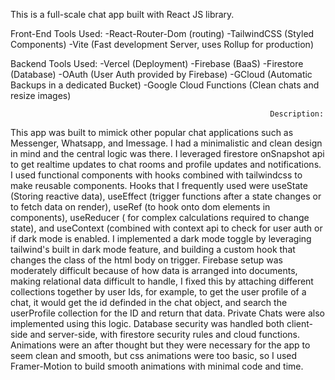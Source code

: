 This is a full-scale chat app built with React JS library.

Front-End Tools Used:
-React-Router-Dom (routing)
-TailwindCSS (Styled Components)
-Vite (Fast development Server, uses Rollup for production)

Backend Tools Used:
-Vercel (Deployment)
-Firebase (BaaS)
-Firestore (Database)
-OAuth (User Auth provided by Firebase)
-GCloud (Automatic Backups in a dedicated Bucket)
-Google Cloud Functions (Clean chats and resize images)


                                                              Description:
                                                              
This app was built to mimick other popular chat applications such as Messenger, Whatsapp, and Imessage. I had a minimalistic and clean design in mind and
the central logic was there. I leveraged firestore onSnapshot api to get realtime updates to chat rooms and profile updates and notifications. I used 
functional components with hooks combined with tailwindcss to make reusable components. Hooks that I frequently used were useState (Storing reactive data),
 useEffect (trigger functions after a state changes or to fetch data on render), useRef (to hook onto dom elements in components), useReducer ( for complex
 calculations required to change state), and useContext (combined with context api to check for user auth or if dark mode is enabled. I implemented a dark
 mode toggle by leveraging tailwind's built in dark mode feature, and building a custom hook that changes the class of the html body on trigger. Firebase
 setup was moderately difficult because of how data is arranged into documents, making relational data difficult to handle, I fixed this by attaching 
 different collections together by user Ids, for example, to get the user profile of a chat, it would get the id definded in the chat object, and search 
 the userProfile collection for the ID and return that data. Private Chats were also implemented using this logic. Database security was handled both 
 client-side and server-side, with firestore security rules and cloud functions. Animations were an after thought but they were necessary for the app to 
 seem clean and smooth, but css animations were too basic, so I used Framer-Motion to build smooth animations with minimal code and time.
